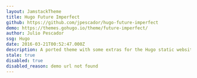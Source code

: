 ```yaml
---
layout: JamstackTheme
title: Hugo Future Imperfect
github: https://github.com/jpescador/hugo-future-imperfect
demo: https://themes.gohugo.io/theme/future-imperfect/
author: Julio Pescador
ssg: Hugo
date: 2016-03-21T00:52:47.000Z
description: A ported theme with some extras for the Hugo static website engine
stale: true
disabled: true
disabled_reason: demo url not found
---
```

